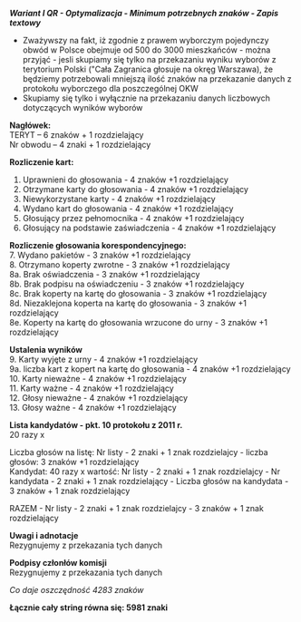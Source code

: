 ***Wariant I QR - Optymalizacja - Minimum potrzebnych znaków -  Zapis textowy*** 

- Zważywszy na fakt, iż zgodnie z prawem wyborczym pojedynczy obwód w Polsce obejmuje od 500 do 3000 mieszkańców - można przyjąć - jesli skupiamy się tylko na przekazaniu wyniku wyborów z terytorium Polski ("Cała Zagranica głosuje na okręg Warszawa), że będziemy potrzebowali  mniejszą ilość znaków na przekazanie danych z protokołu wyborczego dla poszczególnej OKW
- Skupiamy się tylko i wyłącznie na przekazaniu danych liczbowych dotyczących wyników wyborów
 
 **Nagłówek:**  
TERYT – 6 znaków + 1 rozdzielający  
Nr obwodu – 4 znaki + 1 rozdzielający  

**Rozliczenie kart:**  
1.	Uprawnieni do głosowania - 4 znaków +1 rozdzielający  
2.	Otrzymane karty do głosowania  - 4 znaków +1 rozdzielający  
3.	Niewykorzystane karty  - 4 znaków +1 rozdzielający  
4.	Wydano kart do głosowania  - 4 znaków +1 rozdzielający  
5.	Głosujący przez pełnomocnika  - 4 znaków +1 rozdzielający  
6.	Głosujący na podstawie zaświadczenia - 4 znaków +1 rozdzielający  

**Rozliczenie głosowania korespondencyjnego:**  
7.	Wydano pakietów - 3 znaków +1 rozdzielający  
8.	Otrzymano koperty zwrotne - 3 znaków +1 rozdzielający  
8a. Brak oświadczenia - 3 znaków +1 rozdzielający  
8b. Brak podpisu na oświadczeniu - 3 znaków +1 rozdzielający  
8c. Brak koperty na kartę do głosowania - 3 znaków +1 rozdzielający  
8d. Niezaklejona koperta na kartę do głosowania - 3 znaków +1 rozdzielający  
8e. Koperty na kartę do głosowania wrzucone do urny - 3 znaków +1 rozdzielający 

**Ustalenia wyników**  
9.	Karty wyjęte z urny - 4 znaków +1 rozdzielający  
9a. liczba kart z kopert na kartę do głosowania - 4 znaków +1 rozdzielający  
10.	Karty nieważne - 4 znaków +1 rozdzielający  
11.	Karty ważne - 4 znaków +1 rozdzielający  
12.	Głosy nieważne - 4 znaków +1 rozdzielający  
13.	Głosy ważne - 4 znaków +1 rozdzielający  

**Lista kandydatów - pkt. 10 protokołu z 2011 r.**  
20 razy x  

Liczba głosów na listę: Nr listy - 2 znaki + 1 znak rozdzielajcy - liczba głosów: 3 znaków +1 rozdzielający  
Kandydat: 40 razy x
wartość: Nr listy - 2 znaki + 1 znak rozdzielajcy - Nr kandydata - 2 znaki + 1 znak rozdzielający - Liczba głosów na kandydata - 3 znaków + 1 znak rozdzielający  

RAZEM - Nr listy - 2 znaki + 1 znak rozdzielajcy - 3 znaków + 1 znak rozdzielający  

**Uwagi i adnotacje**  
Rezygnujemy z przekazania tych danych 

**Podpisy członłów komisji**  
Rezygnujemy z przekazania tych danych 

*Co daje oszczędność 4283 znaków*

**Łącznie cały string równa się: 5981 znaki**
